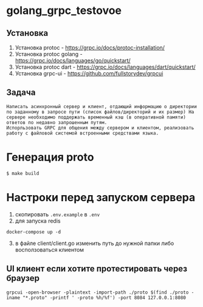 # golang_grpc_testovoe

## Установка

1. Установка protoc - https://grpc.io/docs/protoc-installation/
2. Установка protoc golang - https://grpc.io/docs/languages/go/quickstart/
3. Установка protoc dart - https://grpc.io/docs/languages/dart/quickstart/
4. Установка grpc-ui - https://github.com/fullstorydev/grpcui

## Задача
```
Написать асинхронный сервер и клиент, отдающий информацию о директории по заданному в запросе пути (список файлов/директорий и их размер) На сервере необходимо поддержать временный кэш (в оперативной памяти) ответов по недавно запрошенным путям.
Испорльзовать GRPC для общения между сервером и клиентом, реализовать работу с файловой системой встроенными средствами языка.
```
# Генерация proto
```shell
$ make build
```
# Настроки перед запуском сервера 
1. скопировать ``.env.example`` в ``.env``
2. для запуска redis  
```shell
docker-compose up -d
```
3. в файле client/client.go изменить путь до нужной папки либо восползоваться клиентом
## UI клиент если хотите протестировать через браузер
```shell
grpcui -open-browser -plaintext -import-path ./proto $(find ./proto -iname "*.proto" -printf ' -proto %h/%f') -port 8084 127.0.0.1:8080

```
